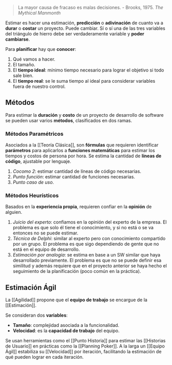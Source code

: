 >La mayor causa de fracaso es malas decisiones. - Brooks, 1975. *The Mythical Manmonth*

Estimar es hacer una estimación, **predicción** o **adivinación** de cuanto va a **durar** o **costar** un proyecto. Puede cambiar. Sí o sí una de las tres variables del triángulo de hierro debe ser verdaderamente variable y **poder cambiarse**.

Para **planificar** hay que **conocer**:
1. Qué vamos a hacer.
2. El tamaño.
3. El **tiempo ideal**: mínimo tiempo necesario para lograr el objetivo si todo sale bien.
4. El **tiempo real**: se le suma tiempo al ideal para considerar variables fuera de nuestro control.

## Métodos

Para estimar la **duración** y **costo** de un proyecto de desarrollo de software se pueden usar varios **métodos**, clasificados en dos ramas.

### Métodos Paramétricos

Asociados a la [[Teoría Clásica]], son **fórmulas** que requieren identificar **parámetros** para aplicarlos a **funciones matemáticas** para estimar los tiempos y costos de persona por hora. Se estima la cantidad de **líneas de código**, ajustable por lenguaje.
1. *Cocomo 2*: estimar cantidad de líneas de código necesarias.
2. *Punto función*: estimar cantidad de funciones necesarias.
3. *Punto caso de uso*.

### Métodos Heurísticos

Basados en la **experiencia propia**, requieren confiar en la **opinión** de alguien.
1. *Juicio del experto*: confiamos en la opinión del experto de la empresa. El problema es que solo él tiene el conocimiento, y si no está o se va entonces no se puede estimar.
2. *Técnica de Delphi*: similar al experto pero con conocimiento compartido por un grupo. El problema es que sigo dependiendo de gente que no está en el equipo de desarrollo.
3. *Estimación por analogía*: se estima en base a un SW similar que haya desarrollado previamente. El problema es que no se puede definir esa similitud y además requiere que en el proyecto anterior se haya hecho el seguimiento de la planificación (poco común en la práctica).

## Estimación Ágil

La [[Agilidad]] propone que el **equipo de trabajo** se encargue de la [[Estimación]]. 

Se consideran dos **variables**:
- **Tamaño**: complejidad asociada a la funcionalidad.
- **Velocidad**: es la **capacidad de trabajo** del equipo.

Se usan herramientas como el [[Punto Historia]] para estimar las [[Historias de Usuario]] en prácticas como la [[Planning Poker]]. A la larga un [[Equipo Ágil]] estabiliza su [[Velocidad]] por iteración, facilitando la estimación de qué pueden lograr en cada iteración.